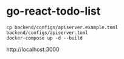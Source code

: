 # go-react-todo-list

```
cp backend/configs/apiserver.example.toml backend/configs/apiserver.toml
docker-compose up -d --build
```

http://localhost:3000